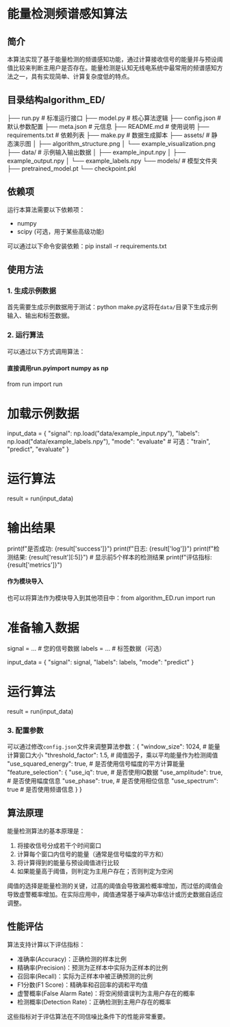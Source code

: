 # 能量检测频谱感知算法

## 简介
本算法实现了基于能量检测的频谱感知功能，通过计算接收信号的能量并与预设阈值比较来判断主用户是否存在。能量检测是认知无线电系统中最常用的频谱感知方法之一，具有实现简单、计算复杂度低的特点。

## 目录结构algorithm_ED/
├── run.py                      # 标准运行接口
├── model.py                    # 核心算法逻辑
├── config.json                 # 默认参数配置
├── meta.json                   # 元信息
├── README.md                   # 使用说明
├── requirements.txt            # 依赖列表
├── make.py                     # 数据生成脚本
├── assets/                     # 静态演示图
│   ├── algorithm_structure.png
│   └── example_visualization.png
├── data/                       # 示例输入输出数据
│   ├── example_input.npy
│   ├── example_output.npy
│   └── example_labels.npy
└── models/                     # 模型文件夹
    ├── pretrained_model.pt
    └── checkpoint.pkl
## 依赖项
运行本算法需要以下依赖项：
- numpy
- scipy (可选，用于某些高级功能)

可以通过以下命令安装依赖：pip install -r requirements.txt
## 使用方法

### 1. 生成示例数据
首先需要生成示例数据用于测试：python make.py这将在`data/`目录下生成示例输入、输出和标签数据。

### 2. 运行算法
可以通过以下方式调用算法：

#### 直接调用run.pyimport numpy as np
from run import run

# 加载示例数据
input_data = {
    "signal": np.load("data/example_input.npy"),
    "labels": np.load("data/example_labels.npy"),
    "mode": "evaluate"  # 可选："train", "predict", "evaluate"
}

# 运行算法
result = run(input_data)

# 输出结果
print(f"是否成功: {result['success']}")
print(f"日志: {result['log']}")
print(f"检测结果: {result['result'][:5]}")  # 显示前5个样本的检测结果
print(f"评估指标: {result['metrics']}")
#### 作为模块导入
也可以将算法作为模块导入到其他项目中：from algorithm_ED.run import run

# 准备输入数据
signal = ...  # 您的信号数据
labels = ...  # 标签数据（可选）

input_data = {
    "signal": signal,
    "labels": labels,
    "mode": "predict"
}

# 运行算法
result = run(input_data)
### 3. 配置参数
可以通过修改`config.json`文件来调整算法参数：{
    "window_size": 1024,           # 能量计算窗口大小
    "threshold_factor": 1.5,       # 阈值因子，乘以平均能量作为检测阈值
    "use_squared_energy": true,    # 是否使用信号幅度的平方计算能量
    "feature_selection": {
        "use_iq": true,            # 是否使用IQ数据
        "use_amplitude": true,     # 是否使用幅度信息
        "use_phase": true,         # 是否使用相位信息
        "use_spectrum": true       # 是否使用频谱信息
    }
}
## 算法原理
能量检测算法的基本原理是：
1. 将接收信号分成若干个时间窗口
2. 计算每个窗口内信号的能量（通常是信号幅度的平方和）
3. 将计算得到的能量与预设阈值进行比较
4. 如果能量高于阈值，则判定为主用户存在；否则判定为空闲

阈值的选择是能量检测的关键，过高的阈值会导致漏检概率增加，而过低的阈值会导致虚警概率增加。在实际应用中，阈值通常基于噪声功率估计或历史数据自适应调整。

## 性能评估
算法支持计算以下评估指标：
- 准确率(Accuracy)：正确检测的样本比例
- 精确率(Precision)：预测为正样本中实际为正样本的比例
- 召回率(Recall)：实际为正样本中被正确预测的比例
- F1分数(F1 Score)：精确率和召回率的调和平均值
- 虚警概率(False Alarm Rate)：将空闲频谱误判为主用户存在的概率
- 检测概率(Detection Rate)：正确检测到主用户存在的概率

这些指标对于评估算法在不同信噪比条件下的性能非常重要。
